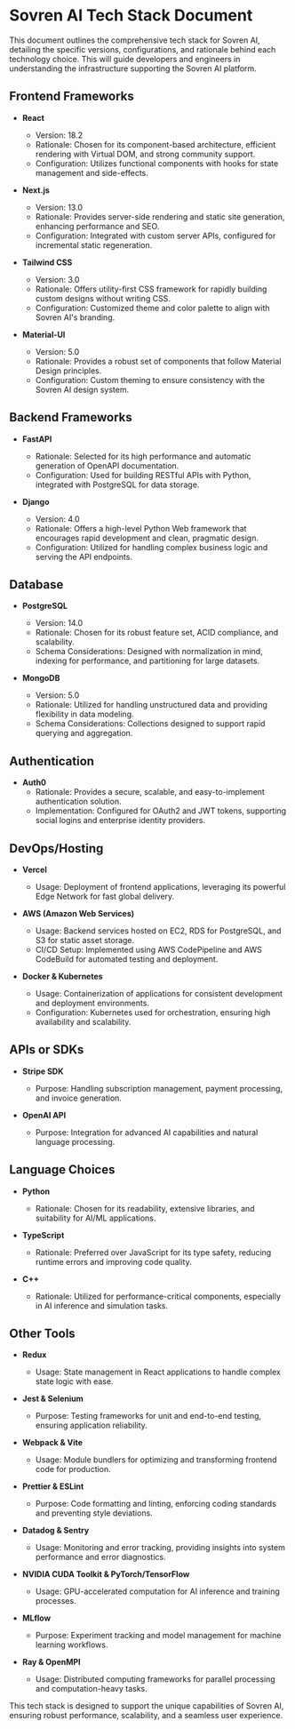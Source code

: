 # Sovren AI Tech Stack Document

This document outlines the comprehensive tech stack for Sovren AI, detailing the specific versions, configurations, and rationale behind each technology choice. This will guide developers and engineers in understanding the infrastructure supporting the Sovren AI platform.

## Frontend Frameworks

- **React**
  - Version: 18.2
  - Rationale: Chosen for its component-based architecture, efficient rendering with Virtual DOM, and strong community support.
  - Configuration: Utilizes functional components with hooks for state management and side-effects.

- **Next.js**
  - Version: 13.0
  - Rationale: Provides server-side rendering and static site generation, enhancing performance and SEO.
  - Configuration: Integrated with custom server APIs, configured for incremental static regeneration.

- **Tailwind CSS**
  - Version: 3.0
  - Rationale: Offers utility-first CSS framework for rapidly building custom designs without writing CSS.
  - Configuration: Customized theme and color palette to align with Sovren AI's branding.

- **Material-UI**
  - Version: 5.0
  - Rationale: Provides a robust set of components that follow Material Design principles.
  - Configuration: Custom theming to ensure consistency with the Sovren AI design system.

## Backend Frameworks

- **FastAPI**
  - Rationale: Selected for its high performance and automatic generation of OpenAPI documentation.
  - Configuration: Used for building RESTful APIs with Python, integrated with PostgreSQL for data storage.

- **Django**
  - Version: 4.0
  - Rationale: Offers a high-level Python Web framework that encourages rapid development and clean, pragmatic design.
  - Configuration: Utilized for handling complex business logic and serving the API endpoints.

## Database

- **PostgreSQL**
  - Version: 14.0
  - Rationale: Chosen for its robust feature set, ACID compliance, and scalability.
  - Schema Considerations: Designed with normalization in mind, indexing for performance, and partitioning for large datasets.

- **MongoDB**
  - Version: 5.0
  - Rationale: Utilized for handling unstructured data and providing flexibility in data modeling.
  - Schema Considerations: Collections designed to support rapid querying and aggregation.

## Authentication

- **Auth0**
  - Rationale: Provides a secure, scalable, and easy-to-implement authentication solution.
  - Implementation: Configured for OAuth2 and JWT tokens, supporting social logins and enterprise identity providers.

## DevOps/Hosting

- **Vercel**
  - Usage: Deployment of frontend applications, leveraging its powerful Edge Network for fast global delivery.
  
- **AWS (Amazon Web Services)**
  - Usage: Backend services hosted on EC2, RDS for PostgreSQL, and S3 for static asset storage.
  - CI/CD Setup: Implemented using AWS CodePipeline and AWS CodeBuild for automated testing and deployment.

- **Docker & Kubernetes**
  - Usage: Containerization of applications for consistent development and deployment environments.
  - Configuration: Kubernetes used for orchestration, ensuring high availability and scalability.

## APIs or SDKs

- **Stripe SDK**
  - Purpose: Handling subscription management, payment processing, and invoice generation.
  
- **OpenAI API**
  - Purpose: Integration for advanced AI capabilities and natural language processing.

## Language Choices

- **Python**
  - Rationale: Chosen for its readability, extensive libraries, and suitability for AI/ML applications.
  
- **TypeScript**
  - Rationale: Preferred over JavaScript for its type safety, reducing runtime errors and improving code quality.

- **C++**
  - Rationale: Utilized for performance-critical components, especially in AI inference and simulation tasks.

## Other Tools

- **Redux**
  - Usage: State management in React applications to handle complex state logic with ease.
  
- **Jest & Selenium**
  - Purpose: Testing frameworks for unit and end-to-end testing, ensuring application reliability.

- **Webpack & Vite**
  - Usage: Module bundlers for optimizing and transforming frontend code for production.

- **Prettier & ESLint**
  - Purpose: Code formatting and linting, enforcing coding standards and preventing style deviations.

- **Datadog & Sentry**
  - Usage: Monitoring and error tracking, providing insights into system performance and error diagnostics.

- **NVIDIA CUDA Toolkit & PyTorch/TensorFlow**
  - Usage: GPU-accelerated computation for AI inference and training processes.

- **MLflow**
  - Purpose: Experiment tracking and model management for machine learning workflows.

- **Ray & OpenMPI**
  - Usage: Distributed computing frameworks for parallel processing and computation-heavy tasks.

This tech stack is designed to support the unique capabilities of Sovren AI, ensuring robust performance, scalability, and a seamless user experience.